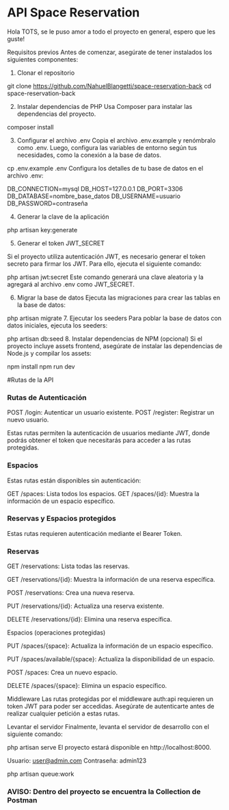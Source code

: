 # API Space Reservation
Hola TOTS, se le puso amor a todo el proyecto en general, espero que les guste! 


Requisitos previos
Antes de comenzar, asegúrate de tener instalados los siguientes componentes:


1. Clonar el repositorio

git clone https://github.com/NahuelBlangetti/space-reservation-back
cd space-reservation-back

2. Instalar dependencias de PHP
Usa Composer para instalar las dependencias del proyecto.

composer install


3. Configurar el archivo .env
Copia el archivo .env.example y renómbralo como .env. Luego, configura las variables de entorno según tus necesidades, como la conexión a la base de datos.

cp .env.example .env
Configura los detalles de tu base de datos en el archivo .env:

DB_CONNECTION=mysql
DB_HOST=127.0.0.1
DB_PORT=3306
DB_DATABASE=nombre_base_datos
DB_USERNAME=usuario
DB_PASSWORD=contraseña


4. Generar la clave de la aplicación


php artisan key:generate

5. Generar el token JWT_SECRET
   
Si el proyecto utiliza autenticación JWT, es necesario generar el token secreto para firmar los JWT. Para ello, ejecuta el siguiente comando:


php artisan jwt:secret
Este comando generará una clave aleatoria y la agregará al archivo .env como JWT_SECRET.

6. Migrar la base de datos
Ejecuta las migraciones para crear las tablas en la base de datos:



php artisan migrate
7. Ejecutar los seeders
Para poblar la base de datos con datos iniciales, ejecuta los seeders:



php artisan db:seed
8. Instalar dependencias de NPM (opcional)
Si el proyecto incluye assets frontend, asegúrate de instalar las dependencias de Node.js y compilar los assets:



npm install
npm run dev

#Rutas de la API
### Rutas de Autenticación

POST /login: Autenticar un usuario existente.
POST /register: Registrar un nuevo usuario.

Estas rutas permiten la autenticación de usuarios mediante JWT, donde podrás obtener el token que necesitarás para acceder a las rutas protegidas.

### Espacios
Estas rutas están disponibles sin autenticación:

GET /spaces: Lista todos los espacios.
GET /spaces/{id}: Muestra la información de un espacio específico.

### Reservas y Espacios protegidos

Estas rutas requieren autenticación mediante el Bearer Token.

### Reservas
GET /reservations: Lista todas las reservas.

GET /reservations/{id}: Muestra la información de una reserva específica.

POST /reservations: Crea una nueva reserva.

PUT /reservations/{id}: Actualiza una reserva existente.

DELETE /reservations/{id}: Elimina una reserva específica.

Espacios (operaciones protegidas)

PUT /spaces/{space}: Actualiza la información de un espacio específico.

PUT /spaces/available/{space}: Actualiza la disponibilidad de un espacio.

POST /spaces: Crea un nuevo espacio.

DELETE /spaces/{space}: Elimina un espacio específico.


Middleware
Las rutas protegidas por el middleware auth:api requieren un token JWT para poder ser accedidas. Asegúrate de autenticarte antes de realizar cualquier petición a estas rutas.

Levantar el servidor
Finalmente, levanta el servidor de desarrollo con el siguiente comando:

php artisan serve
El proyecto estará disponible en http://localhost:8000.


Usuario: user@admin.com
Contraseña: admin123


php artisan queue:work


### AVISO: Dentro del proyecto se encuentra la Collection de Postman
